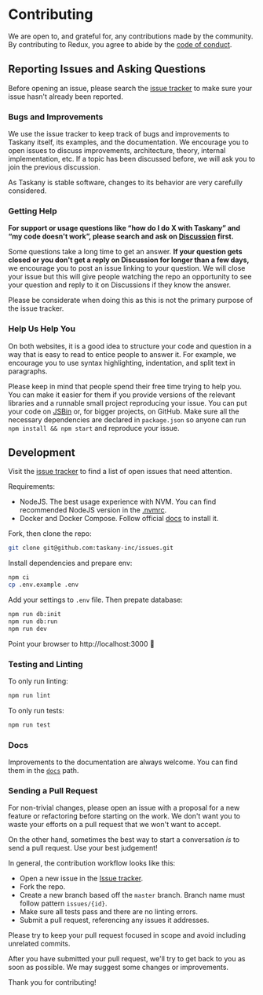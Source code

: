 # Contributing

We are open to, and grateful for, any contributions made by the community. By contributing to Redux, you agree to abide by the [code of conduct](https://github.com/taskany-inc/issues/blob/master/CODE_OF_CONDUCT.md).

## Reporting Issues and Asking Questions

Before opening an issue, please search the [issue tracker](https://github.com/taskany-inc/issues/issues) to make sure your issue hasn't already been reported.

### Bugs and Improvements

We use the issue tracker to keep track of bugs and improvements to Taskany itself, its examples, and the documentation. We encourage you to open issues to discuss improvements, architecture, theory, internal implementation, etc. If a topic has been discussed before, we will ask you to join the previous discussion.

As Taskany is stable software, changes to its behavior are very carefully considered.

### Getting Help

**For support or usage questions like “how do I do X with Taskany” and “my code doesn't work”, please search and ask on [Discussion](https://github.com/taskany-inc/issues/discussions) first.**

Some questions take a long time to get an answer. **If your question gets closed or you don't get a reply on Discussion for longer than a few days,** we encourage you to post an issue linking to your question. We will close your issue but this will give people watching the repo an opportunity to see your question and reply to it on Discussions if they know the answer.

Please be considerate when doing this as this is not the primary purpose of the issue tracker.

### Help Us Help You

On both websites, it is a good idea to structure your code and question in a way that is easy to read to entice people to answer it. For example, we encourage you to use syntax highlighting, indentation, and split text in paragraphs.

Please keep in mind that people spend their free time trying to help you. You can make it easier for them if you provide versions of the relevant libraries and a runnable small project reproducing your issue. You can put your code on [JSBin](https://jsbin.com) or, for bigger projects, on GitHub. Make sure all the necessary dependencies are declared in `package.json` so anyone can run `npm install && npm start` and reproduce your issue.

## Development

Visit the [issue tracker](https://github.com/taskany-inc/issues/issues) to find a list of open issues that need attention.

Requirements:

-   NodeJS. The best usage experience with NVM. You can find recommended NodeJS version in the [.nvmrc](https://github.com/taskany-inc/issues/blob/main/.nvmrc).
-   Docker and Docker Compose. Follow official [docs](https://docs.docker.com/get-docker/) to install it.

Fork, then clone the repo:

```sh
git clone git@github.com:taskany-inc/issues.git
```

Install dependencies and prepare env:

```sh
npm ci
cp .env.example .env
```

Add your settings to `.env` file. Then prepate database:

```sh
npm run db:init
npm run db:run
npm run dev
```

Point your browser to http://localhost:3000 :tada:

### Testing and Linting

To only run linting:

```sh
npm run lint
```

To only run tests:

```sh
npm run test
```

### Docs

Improvements to the documentation are always welcome. You can find them in the [`docs`](/docs) path.

### Sending a Pull Request

For non-trivial changes, please open an issue with a proposal for a new feature or refactoring before starting on the work. We don't want you to waste your efforts on a pull request that we won't want to accept.

On the other hand, sometimes the best way to start a conversation _is_ to send a pull request. Use your best judgement!

In general, the contribution workflow looks like this:

-   Open a new issue in the [Issue tracker](https://github.com/taskany-inc/issues/issues).
-   Fork the repo.
-   Create a new branch based off the `master` branch. Branch name must follow pattern `issues/{id}`.
-   Make sure all tests pass and there are no linting errors.
-   Submit a pull request, referencing any issues it addresses.

Please try to keep your pull request focused in scope and avoid including unrelated commits.

After you have submitted your pull request, we'll try to get back to you as soon as possible. We may suggest some changes or improvements.

Thank you for contributing!
